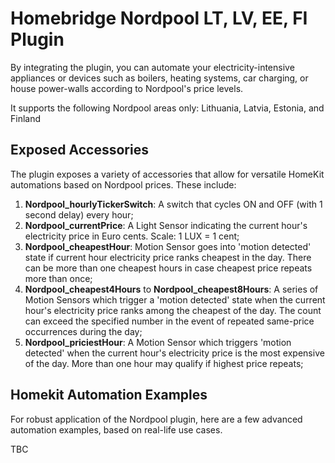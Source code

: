 # Homebridge Nordpool LT, LV, EE, FI Plugin #

By integrating the plugin, you can automate your electricity-intensive appliances or devices such as boilers, heating systems, car charging, or house power-walls according to Nordpool's price levels.

It supports the following Nordpool areas only: Lithuania, Latvia, Estonia, and Finland

## Exposed Accessories ##

The plugin exposes a variety of accessories that allow for versatile HomeKit automations based on Nordpool prices. These include:

1. **Nordpool_hourlyTickerSwitch**: A switch that cycles ON and OFF (with 1 second delay) every hour;
1. **Nordpool_currentPrice**: A Light Sensor indicating the current hour's electricity price in Euro cents. Scale: 1 LUX = 1 cent;
1. **Nordpool_cheapestHour**: Motion Sensor goes into 'motion detected' state if current hour electricity price ranks cheapest in the day. There can be more than one cheapest hours in case cheapest price repeats more than once;
1. **Nordpool_cheapest4Hours** to **Nordpool_cheapest8Hours**: A series of Motion Sensors which trigger a 'motion detected' state when the current hour's electricity price ranks among the cheapest of the day. The count can exceed the specified number in the event of repeated same-price occurrences during the day;
1. **Nordpool_priciestHour**: A Motion Sensor which triggers 'motion detected' when the current hour's electricity price is the most expensive of the day. More than one hour may qualify if highest price repeats;

## Homekit Automation Examples ##

For robust application of the Nordpool plugin, here are a few advanced automation examples, based on real-life use cases.

TBC
